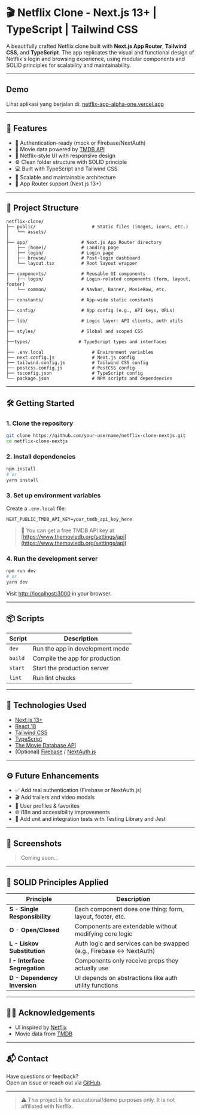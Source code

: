 # 🎬 Netflix Clone - Next.js 13+ | TypeScript | Tailwind CSS

A beautifully crafted Netflix clone built with **Next.js App Router**, **Tailwind CSS**, and **TypeScript**. The app replicates the visual and functional design of Netflix's login and browsing experience, using modular components and SOLID principles for scalability and maintainability.

---

## Demo

Lihat aplikasi yang berjalan di: [netflix-app-alpha-one.vercel.app](https://netflix-app-alpha-one.vercel.app/)

---

## 🚀 Features

- 🔐 Authentication-ready (mock or Firebase/NextAuth)
- 🎥 Movie data powered by [TMDB API](https://www.themoviedb.org/)
- 💅 Netflix-style UI with responsive design
- ⚙️ Clean folder structure with SOLID principle
- 💻 Built with TypeScript and Tailwind CSS
- 🧱 Scalable and maintainable architecture
- 🔄 App Router support (Next.js 13+)

---

## 📂 Project Structure

```
netflix-clone/
├── public/                     # Static files (images, icons, etc.)
│   └── assets/
│
├── app/                    # Next.js App Router directory
│   ├── (home)/             # Landing page
│   ├── login/              # Login page
│   ├── browse/             # Post-login dashboard
│   └── layout.tsx          # Root layout wrapper
│
├── components/             # Reusable UI components
│   ├── login/              # Login-related components (form, layout, footer)
│   └── common/             # Navbar, Banner, MovieRow, etc.
│
├── constants/              # App-wide static constants
│
├── config/                 # App config (e.g., API keys, URLs)
│
├── lib/                    # Logic layer: API clients, auth utils
│
├── styles/                 # Global and scoped CSS
│
├──types/                  # TypeScript types and interfaces
│
├── .env.local                  # Environment variables
├── next.config.js              # Next.js config
├── tailwind.config.js          # Tailwind CSS config
├── postcss.config.js           # PostCSS config
├── tsconfig.json               # TypeScript config
└── package.json                # NPM scripts and dependencies
```

---

## 🛠️ Getting Started

### 1. Clone the repository

```bash
git clone https://github.com/your-username/netflix-clone-nextjs.git
cd netflix-clone-nextjs
```

### 2. Install dependencies

```bash
npm install
# or
yarn install
```

### 3. Set up environment variables

Create a `.env.local` file:

```env
NEXT_PUBLIC_TMDB_API_KEY=your_tmdb_api_key_here
```

> 🔑 You can get a free TMDB API key at [https://www.themoviedb.org/settings/api](https://www.themoviedb.org/settings/api)

### 4. Run the development server

```bash
npm run dev
# or
yarn dev
```

Visit [http://localhost:3000](http://localhost:3000) in your browser.

---

## 📦 Scripts

| Script         | Description                       |
|----------------|-----------------------------------|
| `dev`          | Run the app in development mode   |
| `build`        | Compile the app for production    |
| `start`        | Start the production server       |
| `lint`         | Run lint checks                   |

---

## 📌 Technologies Used

- [Next.js 13+](https://nextjs.org/)
- [React 18](https://reactjs.org/)
- [Tailwind CSS](https://tailwindcss.com/)
- [TypeScript](https://www.typescriptlang.org/)
- [The Movie Database API](https://www.themoviedb.org/)
- (Optional) [Firebase](https://firebase.google.com/) / [NextAuth.js](https://next-auth.js.org/)

---

## ⚙️ Future Enhancements

- ✅ Add real authentication (Firebase or NextAuth.js)
- 🎬 Add trailers and video modals
- 💾 User profiles & favorites
- 🌐 i18n and accessibility improvements
- 🧪 Add unit and integration tests with Testing Library and Jest

---

## 📸 Screenshots

> Coming soon...

---

## 🧠 SOLID Principles Applied

| Principle | Description |
|----------|-------------|
| **S - Single Responsibility** | Each component does one thing: form, layout, footer, etc. |
| **O - Open/Closed** | Components are extendable without modifying core logic |
| **L - Liskov Substitution** | Auth logic and services can be swapped (e.g., Firebase ↔️ NextAuth) |
| **I - Interface Segregation** | Components only receive props they actually use |
| **D - Dependency Inversion** | UI depends on abstractions like auth utility functions |

---

## 🙋‍♂️ Acknowledgements

- UI inspired by [Netflix](https://www.netflix.com/)
- Movie data from [TMDB](https://www.themoviedb.org/)

---

## 📬 Contact

Have questions or feedback?  
Open an issue or reach out via [GitHub](https://github.com/fhlevi).

---

> ⚠️ This project is for educational/demo purposes only. It is not affiliated with Netflix.
